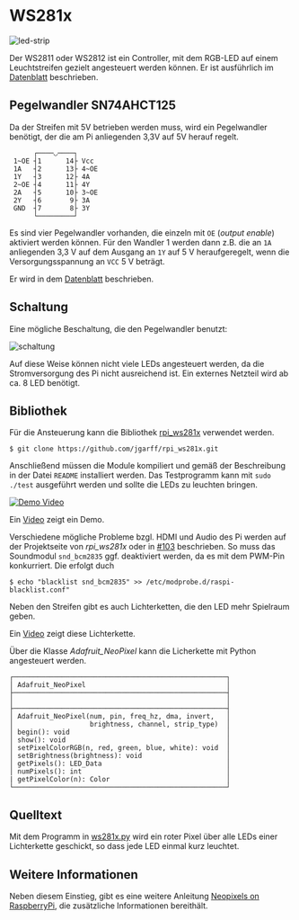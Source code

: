 WS281x
======

![led-strip](doc/ws2812b_led_strip.jpg)

Der WS2811 oder WS2812 ist ein Controller, mit dem RGB-LED auf einem 
Leuchtstreifen gezielt angesteuert werden können. Er ist ausführlich im
[Datenblatt](doc/WS2811.pdf) beschrieben.


Pegelwandler SN74AHCT125
------------------------

Da der Streifen mit 5V betrieben werden muss, wird ein Pegelwandler benötigt,
der die am Pi anliegenden 3,3V auf 5V herauf regelt.

          ┌────◡────┐
     1~OE ┤1      14├ Vcc
     1A   ┤2      13├ 4~OE
     1Y   ┤3      12├ 4A
     2~OE ┤4      11├ 4Y
     2A   ┤5      10├ 3~OE
     2Y   ┤6       9├ 3A
     GND  ┤7       8├ 3Y
          └─────────┘

Es sind vier Pegelwandler vorhanden, die einzeln mit `OE` (*output enable*) 
aktiviert werden können. Für den Wandler 1 werden dann z.B. die an `1A` 
anliegenden 3,3 V auf dem Ausgang an `1Y` auf 5 V heraufgeregelt, wenn die 
Versorgungsspannung an `VCC` 5 V beträgt.

Er wird in dem [Datenblatt](doc/sn74ahct125.pdf) beschrieben.

Schaltung
---------

Eine mögliche Beschaltung, die den Pegelwandler benutzt:

![schaltung](doc/Sketch_Steckplatine.png)

Auf diese Weise können nicht viele LEDs angesteuert werden, da die 
Stromversorgung des Pi nicht ausreichend ist. Ein externes Netzteil wird ab ca.
8 LED benötigt.

Bibliothek
----------

Für die Ansteuerung kann die Bibliothek 
[rpi_ws281x](https://github.com/jgarff/rpi_ws281x) verwendet werden.

    $ git clone https://github.com/jgarff/rpi_ws281x.git

Anschließend müssen die Module kompiliert und gemäß der Beschreibung in der 
Datei `README` installiert werden. Das Testprogramm kann mit `sudo ./test` 
ausgeführt werden und sollte die LEDs zu leuchten bringen.  

[![Demo Video](https://img.youtube.com/vi/MYdSkIIllsU/0.jpg)](https://peertube.fidonet.io/videos/embed/942d1d5f-0c3f-40c0-b2b9-cde6874fa496) 

Ein [Video](https://peertube.fidonet.io/videos/embed/942d1d5f-0c3f-40c0-b2b9-cde6874fa496) 
zeigt ein Demo.

Verschiedene mögliche Probleme bzgl. HDMI und Audio des Pi werden auf der 
Projektseite von *rpi_ws281x* oder in 
[#103](https://github.com/jgarff/rpi_ws281x/issues/103) beschrieben. So muss 
das Soundmodul `snd_bcm2835` ggf. deaktiviert werden, da es mit dem PWM-Pin 
konkurriert. Die erfolgt duch

    $ echo "blacklist snd_bcm2835" >> /etc/modprobe.d/raspi-blacklist.conf"
    
Neben den Streifen gibt es auch Lichterketten, die den LED mehr Spielraum geben.

Ein [Video](https://peertube.fidonet.io/videos/embed/90ab8183-ee16-4d48-a40d-2dd470141f61) 
zeigt diese Lichterkette.

Über die Klasse *Adafruit_NeoPixel* kann die Licherkette mit Python angesteuert 
werden.

    ┌─────────────────────────────────────────────────────┐
    │ Adafruit_NeoPixel                                   │
    ├─────────────────────────────────────────────────────┤
    │                                                     │
    ├─────────────────────────────────────────────────────┤
    │ Adafruit_NeoPixel(num, pin, freq_hz, dma, invert,   │
    │                   brightness, channel, strip_type)  │
    │ begin(): void                                       │
    │ show(): void                                        │
    │ setPixelColorRGB(n, red, green, blue, white): void  │
    │ setBrightness(brightness): void                     │
    │ getPixels(): LED_Data                               │
    │ numPixels(): int                                    │
    | getPixelColor(n): Color                             │
    └─────────────────────────────────────────────────────┘


Quelltext
---------

Mit dem Programm in [ws281x.py](ws281x.py) wird ein roter Pixel über alle LEDs 
einer Lichterkette geschickt, so dass jede LED einmal kurz leuchtet.

Weitere Informationen
---------------------

Neben diesem Einstieg, gibt es eine weitere Anleitung 
[Neopixels on RaspberryPi](doc/neopixels-on-raspberry-pi.pdf), die zusätzliche
Informationen bereithält.
